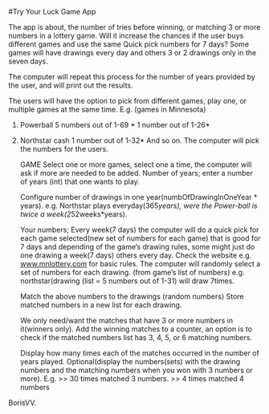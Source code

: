 #Try Your Luck Game App

The app is about, the number of tries before winning, or matching 3 or more numbers
in a lottery game. Will it increase the chances if the user buys different games and
use the same Quick pick numbers for 7 days? Some games will have drawings every
day and others 3 or 2 drawings only in the seven days.

The computer will repeat this process for the number of years provided by the user, and
will print out the results.

The users will have the option to pick from different games, play one, or multiple games
at the same time.
E.g. (games in Minnesota)
1. Powerball
  5 numbers out of 1-69 *
  1 number out of 1-26*
2. Northstar cash
  1 number out of 1-32*
And so on.
The computer will pick the numbers for the users.

    GAME
    Select one or more games, select one a time, the computer will ask if more are needed
    to be added.
    Number of years; enter a number of years (int) that one wants to play.

    Configure number of drawings in one year(numbOfDrawingInOneYear * years).
    e.g. Northstar plays everyday(365*years), were the Power-ball is twice a week(2*52weeks*years).

    Your numbers; Every week(7 days) the computer will do a quick pick for each game
    selected(new set of numbers for each game) that is good for 7 days and depending of
    the game’s drawing rules, some might just do one drawing a week(7 days) others every day.
    Check the website e.g. www.mnlottery.com for basic rules.
    The computer will randomly select a set of numbers for each drawing. (from game’s list of numbers)
    e.g. northstar(drawing (list = 5 numbers out of 1-31) will draw 7times.

    Match the above numbers to the drawings (random numbers)
    Store matched numbers in a new list for each drawing.

    We only need/want the matches that have 3 or more numbers in it(winners only).
    Add the winning matches to a counter, an option is to check if the matched numbers list
    has 3, 4, 5, or 6 matching numbers.

    Display how many times each of the matches occurred in the number of years played.
    Optional(display the numbers(sets) with the drawing numbers and the matching numbers
    when you won with 3 numbers or more). E.g. >> 30 times matched 3 numbers. >> 4 times matched 4 numbers

BorisVV.
